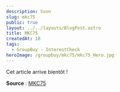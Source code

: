 ```yaml
---
description: Soon
slug: mkc75
public: true
layout: ../../layouts/BlogPost.astro
title: MKC75
createdAt: 18
tags:
  - GroupBuy - InterestCheck
heroImage: /groupbuy/mkc75/mkc75_Hero.jpg
---
```


Cet article arrive bientôt !

**Source** : [MKC75](https://geekhack.org/index.php?topic=120116.0)